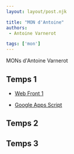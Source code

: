 ```yaml
---
layout: layout/post.njk

title: "MON d'Antoine"
authors:
 - Antoine Varnerot

tags: ['mon']
---
```


<!-- Début Résumé -->
MONs d'Antoine Varnerot

<!-- fin Résumé -->

## Temps 1

- [Web Front 1](./mons/web-front-1)

- [Google Apps Script](./mons/google-app-script)

## Temps 2

## Temps 3



